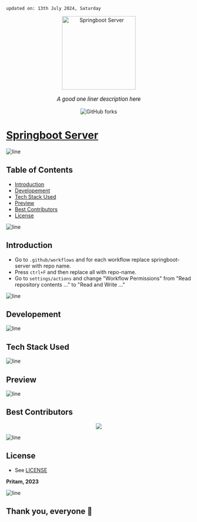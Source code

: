     updated on: 13th July 2024, Saturday

<div align=center>
    <a href="https://warmachine028.github.io/springboot-server/client">
        <img width="200" src="https://www.svgrepo.com/show/354380/spring-icon.svg" alt="Springboot Server">
    </a>
    <p style="font-family: roboto, calibri; font-size:12pt; font-style:italic"> A good one liner description here </p>
    <a src="https://github.com/warmachine028/springboot-server/forks">
        <img alt="GitHub forks" src="https://img.shields.io/github/forks/warmachine028/springboot-server">
    </a>
</div>

# [Springboot Server](https://warmachine028.github.io/springboot-server/client)

![line]

## Table of Contents

- [Introduction](#introduction)
- [Developement](#developement)
- [Tech Stack Used](#tech-stack-used)
- [Preview](#preview)
- [Best Contributors](#best-contributors)
- [License](#license)

![line]

## Introduction

- Go to `.github/workflows` and for each workflow replace springboot-server with repo name.
- Press `ctrl+F` and then replace all with repo-name.
- Go to `settings/actions` and change "Workflow Permissions" from "Read repository contents ..." to "Read and Write ..."

![line]

## Developement

![line]

## Tech Stack Used

![line]

## Preview

![line]

## Best Contributors

<div align="center">
    <a  href="https://github.com/warmachine028/springboot-server/graphs/contributors">
        <img src="https://contrib.rocks/image?repo=warmachine028/springboot-server" />
    </a>
</div>

![line]

## License

- See [LICENSE]

**Pritam, 2023**

![line]

## Thank you, everyone 💚

[line]: https://user-images.githubusercontent.com/75939390/137615281-3a875960-92cc-407f-97fe-fd2319bdb252.png

[License]: https://github.com/warmachine028/springboot-server/blob/main/LICENSE
<!-- 13/07/24 -->
